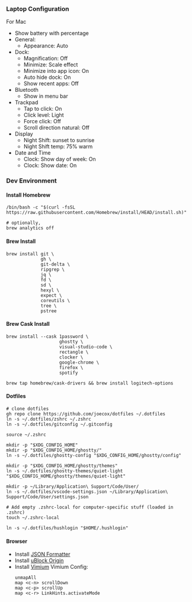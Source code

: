### Laptop Configuration

For Mac
* Show battery with percentage
* General:
  * Appearance: Auto
* Dock:
  * Magnification: Off
  * Minimize: Scale effect
  * Minimize into app icon: On
  * Auto hide dock: On
  * Show recent apps: Off
* Bluetooth
  * Show in menu bar
* Trackpad
  * Tap to click: On
  * Click level: Light
  * Force click: Off
  * Scroll direction natural: Off
* Display
  * Night Shift: sunset to sunrise
  * Night Shift temp: 75% warm
* Date and Time
  * Clock: Show day of week: On
  * Clock: Show date: On


### Dev Environment
#### Install Homebrew
```
/bin/bash -c "$(curl -fsSL https://raw.githubusercontent.com/Homebrew/install/HEAD/install.sh)"

# optionally,
brew analytics off
```

#### Brew Install
```
brew install git \
             gh \
             git-delta \
             ripgrep \
             jq \
             fd \
             sd \
             hexyl \
             expect \
             coreutils \
             tree \
             pstree
```

#### Brew Cask Install
```
brew install --cask 1password \
                    ghostty \
                    visual-studio-code \
                    rectangle \
                    clocker \
                    google-chrome \
                    firefox \
                    spotify

brew tap homebrew/cask-drivers && brew install logitech-options
```

#### Dotfiles
```
# clone dotfiles
gh repo clone https://github.com/joecox/dotfiles ~/.dotfiles
ln -s ~/.dotfiles/zshrc ~/.zshrc
ln -s ~/.dotfiles/gitconfig ~/.gitconfig

source ~/.zshrc

mkdir -p "$XDG_CONFIG_HOME"
mkdir -p "$XDG_CONFIG_HOME/ghostty/"
ln -s ~/.dotfiles/ghostty-config "$XDG_CONFIG_HOME/ghostty/config"

mkdir -p "$XDG_CONFIG_HOME/ghostty/themes"
ln -s ~/.dotfiles/ghostty-themes/quiet-light "$XDG_CONFIG_HOME/ghostty/themes/quiet-light"

mkdir -p ~/Library/Application\ Support/Code/User/
ln -s ~/.dotfiles/vscode-settings.json ~/Library/Application\ Support/Code/User/settings.json

# Add empty .zshrc-local for computer-specific stuff (loaded in .zshrc)
touch ~/.zshrc-local

ln -s ~/.dotfiles/hushlogin "$HOME/.hushlogin"
```

#### Browser
* Install [JSON Formatter](https://github.com/callumlocke/json-formatter)
* Install [uBlock Origin](https://github.com/gorhill/uBlock)
* Install [Vimium](https://github.com/philc/vimium)
  Vimium Config:
  ```
  unmapAll
  map <c-n> scrollDown
  map <c-p> scrollUp
  map <c-r> LinkHints.activateMode
  ```
